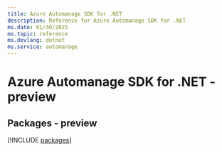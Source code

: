 ```yaml
---
title: Azure Automanage SDK for .NET
description: Reference for Azure Automanage SDK for .NET
ms.date: 01/30/2025
ms.topic: reference
ms.devlang: dotnet
ms.service: automanage
---
```

# Azure Automanage SDK for .NET - preview
## Packages - preview
[!INCLUDE [packages](automanage-index.md)]